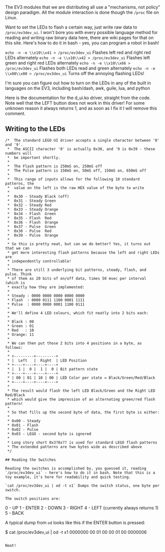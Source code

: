 The EV3 modules that we are distributing all use a "mechanisms, not policy" design paradigm. All the module interaction is done though the `/proc` file on Linux.

Want to set the LEDs to flash a certain way, just write raw data to `/proc/ev3dev_ui`. I won't bore you with every possible language method for reading and writing raw binary data here, there are wiki pages for that on this site. Here's how to do it in bash - yes, you can program a robot in bash!

`echo -n -e \\x10\\x41 > /proc/ev3dev_ui` Flashes left red and right red LEDs alternately
`echo -n -e \\x10\\x42 > /proc/ev3dev_ui` Flashes left green and right red LEDs alternately
`echo -n -e \\x10\\x66 > /proc/ev3dev_ui` Flashes both LEDs read and green alternately
`echo -n -e \\x00\\x00 > /proc/ev3dev_ui` Turns off the annoying flashing LEDs!

I'm sure you can figure out how to turn on the LEDs in any of the built in languages on the EV3, including bash/dash, awk, guile, lua, and python

Here is the documentation for the d_ui.ko driver, straight from the code. Note well that the LEFT button does not work in this driver! For some unknown reason it always returns 1, and as soon as I fix it I will remove this comment.

## Writing to the LEDs

```
/*  The standard LEGO UI driver accepts a single character between '0' and '9'.
 *  The ASCII character '0' is actually 0x30, and '9 is 0x39 - these numbers will
 *  be important shortly.
 *
 *  The Flash pattern is 250mS on, 250mS off
 *  The Pulse pattern is 150mS on, 50mS off, 150mS on, 650mS off
 *
 *  This range of inputs allows for the following 10 standard patterns, the
 *  value on the left is the raw HEX value of the byte to write
 *
 *  0x30 - Steady Black (off)
 *  0x31 - Steady Green
 *  0x32 - Steady Red
 *  0x33 - Steady Orange
 *  0x34 - Flash  Green
 *  0x35 - Flash  Red
 *  0x36 - Flash  Orange
 *  0x37 - Pulse  Green
 *  0x38 - Pulse  Red
 *  0x39 - Pulse  Orange
 *
 * So this is pretty neat, but can we do better? Yes, it turns out that we can
 * get more interesting flash patterns because the left and right LEDs are
 * independently controllable!
 *
 * There are still 3 underlying bit patterns, steady, flash, and pulse. Think
 * of them as 20 bits of on/off data, times 50 msec per interval (which is
 * exactly how they are implemented:
 *
 * Steady : 0000 0000 0000 0000 0000
 * Flash  : 0000 0111 1100 0001 1111
 * Pulse  : 0000 0000 0001 1100 0111
 *
 * We'll define 4 LED colours, which fit neatly into 2 bits each:
 *
 * Black : 00
 * Green : 01
 * Red   : 10
 * Orange: 11
 *
 * We can then put those 2 bits into 4 positions in a byte, as follows:
 *
 * +---------+---------+
 * |  Left   |  Right  | LED Position
 * +----+----+----+----+
 * |  1 |  0 |  1 |  0 | Bit pattern state
 * +----+----+----+----+
 * | 00 | 01 | 10 | 00 | LED Color per state = Black/Green/Red/Black
 * +----+----+----+----+
 *
 * The result would flash the left LED Black/Green and the Right LED Red/Black
 * which would give the impression of an alternating green/red flash pattern!
 *
 * So that fills up the second byte of data, the first byte is either:
 *
 * 0x00 - Steady
 * 0x01 - Flash
 * 0x02 - Pulse
 * 0x03 - LEGO - second byte is ignored
 *
 * Long story short 0x3?0x?? is used for standard LEGO flash patterns
 * The extended patterns are two bytes wide as described above
 */

## Reading the Switches

Reading the switches is accomplished by, you guessed it, reading `/proc/ev3dev_ui` - here's how to do it in bash. Note that this is a toy example, it's here for readability and quick testing.

`cat /proc/ev3dev_ui | od -t x1` Dumps the switch status, one byte per switch.

The switch positions are:

```
0 - UP
1 - ENTER
2 - DOWN
3 - RIGHT
4 - LEFT (currently always returns 1)
5 - BACK

A typical dump from `od` looks like this if the ENTER button is pressed:

$ cat /proc/ev3dev_ui | od -t x1
0000000 00 01 00 00 01 00
0000006
```

Neat!





